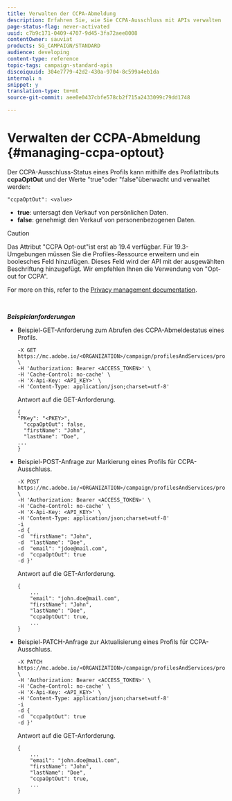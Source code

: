 ```yaml
---
title: Verwalten der CCPA-Abmeldung
description: Erfahren Sie, wie Sie CCPA-Ausschluss mit APIs verwalten
page-status-flag: never-activated
uuid: c7b9c171-0409-4707-9d45-3fa72aee8008
contentOwner: sauviat
products: SG_CAMPAIGN/STANDARD
audience: developing
content-type: reference
topic-tags: campaign-standard-apis
discoiquuid: 304e7779-42d2-430a-9704-8c599a4eb1da
internal: n
snippet: y
translation-type: tm+mt
source-git-commit: aee0e0437cbfe578cb2f715a2433099c79dd1748

---
```



# Verwalten der CCPA-Abmeldung {#managing-ccpa-optout}

Der CCPA-Ausschluss-Status eines Profils kann mithilfe des Profilattributs **ccpaOptOut** und der Werte "true"oder "false"überwacht und verwaltet werden:

`"ccpaOptOut": <value>`

* **true**:  untersagt den Verkauf von persönlichen Daten.
* **false**: genehmigt den Verkauf von personenbezogenen Daten.

>[!CAUTION]
>
>Das Attribut "CCPA Opt-out"ist erst ab 19.4 verfügbar. Für 19.3-Umgebungen müssen Sie die Profiles-Ressource erweitern und ein boolesches Feld hinzufügen. Dieses Feld wird der API mit der ausgewählten Beschriftung hinzugefügt. Wir empfehlen Ihnen die Verwendung von "Opt-out for CCPA".
>
>For more on this, refer to the [Privacy management documentation](https://helpx.adobe.com/campaign/kb/acs-privacy.html#ccpa).

<br/>

***Beispielanforderungen***

* Beispiel-GET-Anforderung zum Abrufen des CCPA-Abmeldestatus eines Profils.

   ```
   -X GET https://mc.adobe.io/<ORGANIZATION>/campaign/profilesAndServices/profile/<PKEY> \
   -H 'Authorization: Bearer <ACCESS_TOKEN>' \
   -H 'Cache-Control: no-cache' \
   -H 'X-Api-Key: <API_KEY>' \
   -H 'Content-Type: application/json;charset=utf-8'
   ```

   Antwort auf die GET-Anforderung.

   ```
   {
   "PKey": "<PKEY>",
     "ccpaOptOut": false,
     "firstName": "John",
     "lastName": "Doe",
   ...
   }
   ```

* Beispiel-POST-Anfrage zur Markierung eines Profils für CCPA-Ausschluss.

   ```
   -X POST https://mc.adobe.io/<ORGANIZATION>/campaign/profilesAndServices/profile/ \
   -H 'Authorization: Bearer <ACCESS_TOKEN>' \
   -H 'Cache-Control: no-cache' \
   -H 'X-Api-Key: <API_KEY>' \
   -H 'Content-Type: application/json;charset=utf-8'
   -i
   -d {
   -d  "firstName": "John",
   -d  "lastName": "Doe",
   -d  "email": "jdoe@mail.com",
   -d  "ccpaOptOut": true
   -d }'
   ```

   Antwort auf die GET-Anforderung.

   ```
   {
       ...
       "email": "john.doe@mail.com",
       "firstName": "John",
       "lastName": "Doe",
       "ccpaOptOut": true,
       ...
   }
   ```

* Beispiel-PATCH-Anfrage zur Aktualisierung eines Profils für CCPA-Ausschluss.

   ```
   -X PATCH https://mc.adobe.io/<ORGANIZATION>/campaign/profilesAndServices/profile/<PKEY> \
   -H 'Authorization: Bearer <ACCESS_TOKEN>' \
   -H 'Cache-Control: no-cache' \
   -H 'X-Api-Key: <API_KEY>' \
   -H 'Content-Type: application/json;charset=utf-8'
   -i
   -d {
   -d  "ccpaOptOut": true
   -d }'
   ```

   Antwort auf die GET-Anforderung.

   ```
   {
       ...
       "email": "john.doe@mail.com",
       "firstName": "John",
       "lastName": "Doe",
       "ccpaOptOut": true,
       ...
   }
   ```
